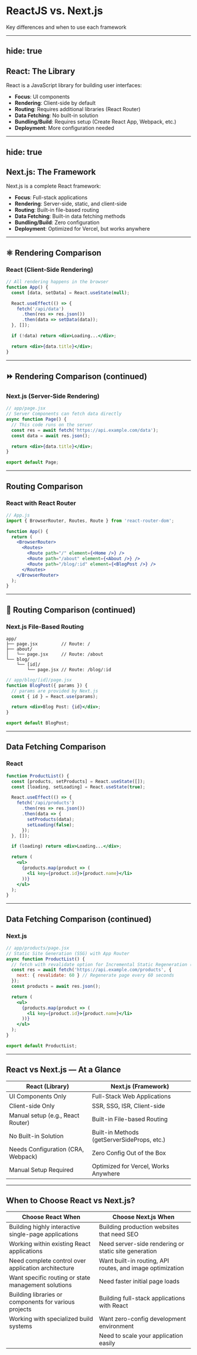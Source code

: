 # ReactJS vs. Next.js

Key differences and when to use each framework

---
hide: true
---
## React: The Library

React is a JavaScript library for building user interfaces:

- **Focus**: UI components
- **Rendering**: Client-side by default
- **Routing**: Requires additional libraries (React Router)
- **Data Fetching**: No built-in solution
- **Bundling/Build**: Requires setup (Create React App, Webpack, etc.)
- **Deployment**: More configuration needed

---
hide: true
---
## Next.js: The Framework

Next.js is a complete React framework:

- **Focus**: Full-stack applications
- **Rendering**: Server-side, static, and client-side
- **Routing**: Built-in file-based routing
- **Data Fetching**: Built-in data fetching methods
- **Bundling/Build**: Zero configuration
- **Deployment**: Optimized for Vercel, but works anywhere

---

## ⚛️ Rendering Comparison

### React (Client-Side Rendering)
```jsx
// All rendering happens in the browser
function App() {
  const [data, setData] = React.useState(null);

  React.useEffect(() => {
    fetch('/api/data')
      .then(res => res.json())
      .then(data => setData(data));
  }, []);

  if (!data) return <div>Loading...</div>;

  return <div>{data.title}</div>;
}
```

---

## ⏩ Rendering Comparison (continued)

### Next.js (Server-Side Rendering)
```jsx
// app/page.jsx
// Server Components can fetch data directly
async function Page() {
  // This code runs on the server
  const res = await fetch('https://api.example.com/data');
  const data = await res.json();

  return <div>{data.title}</div>;
}

export default Page;
```

---

## Routing Comparison

### React with React Router
```jsx
// App.js
import { BrowserRouter, Routes, Route } from 'react-router-dom';

function App() {
  return (
    <BrowserRouter>
      <Routes>
        <Route path="/" element={<Home />} />
        <Route path="/about" element={<About />} />
        <Route path="/blog/:id" element={<BlogPost />} />
      </Routes>
    </BrowserRouter>
  );
}
```

---

## 📂 Routing Comparison (continued)

### Next.js File-Based Routing
```
app/
├── page.jsx         // Route: /
├── about/
│   └── page.jsx     // Route: /about
└── blog/
    └── [id]/
        └── page.jsx // Route: /blog/:id
```

```jsx
// app/blog/[id]/page.jsx
function BlogPost({ params }) {
  // params are provided by Next.js
  const { id } = React.use(params);

  return <div>Blog Post: {id}</div>;
}

export default BlogPost;
```

---

## Data Fetching Comparison

### React
```jsx
function ProductList() {
  const [products, setProducts] = React.useState([]);
  const [loading, setLoading] = React.useState(true);

  React.useEffect(() => {
    fetch('/api/products')
      .then(res => res.json())
      .then(data => {
        setProducts(data);
        setLoading(false);
      });
  }, []);

  if (loading) return <div>Loading...</div>;

  return (
    <ul>
      {products.map(product => (
        <li key={product.id}>{product.name}</li>
      ))}
    </ul>
  );
}
```

---

## Data Fetching Comparison (continued)

### Next.js
```jsx
// app/products/page.jsx
// Static Site Generation (SSG) with App Router
async function ProductList() {
  // fetch with revalidate option for Incremental Static Regeneration (ISR)
  const res = await fetch('https://api.example.com/products', {
    next: { revalidate: 60 } // Regenerate page every 60 seconds
  });
  const products = await res.json();

  return (
    <ul>
      {products.map(product => (
        <li key={product.id}>{product.name}</li>
      ))}
    </ul>
  );
}

export default ProductList;
```

---

## React vs Next.js — At a Glance

| React (Library) | Next.js (Framework) |
|------------------|---------------------|
| UI Components Only | Full-Stack Web Applications |
| Client-side Only | SSR, SSG, ISR, Client-side |
| Manual setup (e.g., React Router) | Built-in File-based Routing |
| No Built-in Solution | Built-in Methods (getServerSideProps, etc.) |
| Needs Configuration (CRA, Webpack) | Zero Config Out of the Box |
| Manual Setup Required | Optimized for Vercel, Works Anywhere |
---

## When to Choose React vs Next.js?

| Choose React When | Choose Next.js When |
|------------------|---------------------|
| Building highly interactive single-page applications | Building production websites that need SEO |
| Working within existing React applications | Need server-side rendering or static site generation |
| Need complete control over application architecture | Want built-in routing, API routes, and image optimization |
| Want specific routing or state management solutions | Need faster initial page loads |
| Building libraries or components for various projects | Building full-stack applications with React |
| Working with specialized build systems | Want zero-config development environment |
| | Need to scale your application easily |
